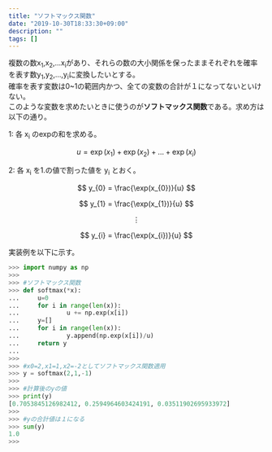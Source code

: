 ```yaml
---
title: "ソフトマックス関数"
date: "2019-10-30T18:33:30+09:00"
description: ""
tags: []
---
```


複数の数x<sub>1</sub>,x<sub>2</sub>,...x<sub>i</sub>があり、それらの数の大小関係を保ったままそれぞれを確率を表す数y<sub>1</sub>,y<sub>2</sub>,...,y<sub>i</sub>に変換したいとする。  
確率を表す変数は0~1の範囲内かつ、全ての変数の合計が１になってないといけない。  
このような変数を求めたいときに使うのが**ソフトマックス関数**である。求め方は以下の通り。

1: 各 x<sub>i</sub> のexpの和を求める。  

$$
u = \exp(x_{1}) + \exp(x_{2}) + \ldots + \exp(x_{i})
$$

2: 各 x<sub>i</sub> を1.の値で割った値を y<sub>i</sub> とおく。

$$
y_{0} = \frac{\exp(x_{0})}{u}
$$

$$
y_{1} = \frac{\exp(x_{1})}{u}
$$

$$
\vdots
$$

$$
y_{i} = \frac{\exp(x_{i})}{u}
$$

実装例を以下に示す。

```python
>>> import numpy as np
>>> 
>>> #ソフトマックス関数
>>> def softmax(*x):
...     u=0
...     for i in range(len(x)):
...             u += np.exp(x[i])
...     y=[]
...     for i in range(len(x)):
...             y.append(np.exp(x[i])/u)
...     return y
... 
>>> 
>>> #x0=2,x1=1,x2=-2としてソフトマックス関数適用
>>> y = softmax(2,1,-1)
>>> 
>>> #計算後のyの値
>>> print(y)
[0.7053845126982412, 0.2594964603424191, 0.03511902695933972]
>>> 
>>> #yの合計値は１になる
>>> sum(y)
1.0
>>> 
```

